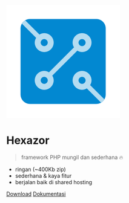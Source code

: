 <a id="topmost"></a>
![logo](_assets/images/logo.svg)

# Hexazor

> framework PHP mungil dan sederhana :fire:

-   ringan (~400Kb zip)
-   sederhana & kaya fitur
-   berjalan baik di shared hosting

[Download](https://github.com/esyede/hexazor/releases/latest)
[Dokumentasi](/README.md#readme)
